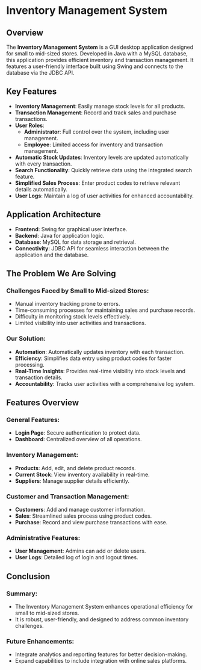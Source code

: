 # Inventory Management System

## Overview

The **Inventory Management System** is a GUI desktop application designed for small to mid-sized stores. Developed in Java with a MySQL database, this application provides efficient inventory and transaction management. It features a user-friendly interface built using Swing and connects to the database via the JDBC API.

## Key Features

- **Inventory Management**: Easily manage stock levels for all products.
- **Transaction Management**: Record and track sales and purchase transactions.
- **User Roles**:
  - **Administrator**: Full control over the system, including user management.
  - **Employee**: Limited access for inventory and transaction management.
- **Automatic Stock Updates**: Inventory levels are updated automatically with every transaction.
- **Search Functionality**: Quickly retrieve data using the integrated search feature.
- **Simplified Sales Process**: Enter product codes to retrieve relevant details automatically.
- **User Logs**: Maintain a log of user activities for enhanced accountability.

## Application Architecture

- **Frontend**: Swing for graphical user interface.
- **Backend**: Java for application logic.
- **Database**: MySQL for data storage and retrieval.
- **Connectivity**: JDBC API for seamless interaction between the application and the database.

## The Problem We Are Solving

### Challenges Faced by Small to Mid-sized Stores:

- Manual inventory tracking prone to errors.
- Time-consuming processes for maintaining sales and purchase records.
- Difficulty in monitoring stock levels effectively.
- Limited visibility into user activities and transactions.

### Our Solution:

- **Automation**: Automatically updates inventory with each transaction.
- **Efficiency**: Simplifies data entry using product codes for faster processing.
- **Real-Time Insights**: Provides real-time visibility into stock levels and transaction details.
- **Accountability**: Tracks user activities with a comprehensive log system.

## Features Overview

### General Features:

- **Login Page**: Secure authentication to protect data.
- **Dashboard**: Centralized overview of all operations.

### Inventory Management:

- **Products**: Add, edit, and delete product records.
- **Current Stock**: View inventory availability in real-time.
- **Suppliers**: Manage supplier details efficiently.

### Customer and Transaction Management:

- **Customers**: Add and manage customer information.
- **Sales**: Streamlined sales process using product codes.
- **Purchase**: Record and view purchase transactions with ease.

### Administrative Features:

- **User Management**: Admins can add or delete users.
- **User Logs**: Detailed log of login and logout times.

## Conclusion

### Summary:

- The Inventory Management System enhances operational efficiency for small to mid-sized stores.
- It is robust, user-friendly, and designed to address common inventory challenges.

### Future Enhancements:

- Integrate analytics and reporting features for better decision-making.
- Expand capabilities to include integration with online sales platforms.
